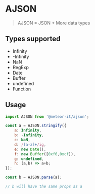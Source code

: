 # AJSON
> AJSON = JSON + More data types

## Types supported
- Infinity
- -Infinity
- NaN
- RegExp
- Date
- Buffer
- undefined
- Function

## Usage
```js
import AJSON from '@meteor-it/ajson';

const a = AJSON.stringify({
    a: Infinity,
    b: -Infinity,
    c: NaN,
    d: /[a-z]+/ig,
    e: new Date(),
    f: new Buffer([0xf6,0xcf]),
    g: undefined,
    h: (a,b) => a+b;
});

const b = AJSON.parse(a);

// b will have the same props as a

```